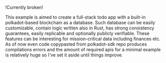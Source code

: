 !Currently broken!

This example is aimed to create a full-stack todo app with a built-in polkadot-based blockchain as a database. Such database can be easily customizable, contain logic written also in Rust, has strong consistency guarantees, easily replicable and optionally publicly verifiable. These features can be interesting for mission-critical data including finances etc. As of now even code copypasted from polkadot-sdk repo produces compilations errors and the amount of required apis for a minimal example is relatively huge so I've set it aside until things improve.